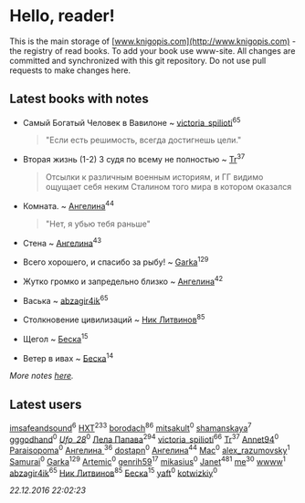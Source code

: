 # Hello, reader!
This is the main storage of [www.knigopis.com](http://www.knigopis.com) - the registry of read books.
To add your book use www-site. All changes are committed and synchronized with this git repository.
Do not use pull requests to make changes here.


## Latest books with notes
* Самый Богатый Человек в Вавилоне ~ [victoria_spilioti](users/219/219259003-vkontakte)<sup>65</sup>
    > "Если есть решимость, всегда достигнешь цели."

* Вторая жизнь (1-2) 3 судя по всему не полностью ~ [Tr](users/122/12282474-vkontakte)<sup>37</sup>
    > Отсылки к различным военным историям, и ГГ видимо ощущает себя неким Сталином того мира в котором оказался

* Комната. ~ [Ангелина](users/837/83788782-vkontakte)<sup>44</sup>
    > "Нет, я убью тебя раньше"

* Стена ~ [Ангелина](users/837/83788782-vkontakte)<sup>43</sup>

* Всего хорошего, и спасибо за рыбу! ~ [Garka](users/115/115753719718250012620-google)<sup>129</sup>

* Жутко громко и запредельно близко ~ [Ангелина](users/837/83788782-vkontakte)<sup>42</sup>

* Васька ~ [abzagir4ik](users/362/3621623-vkontakte)<sup>65</sup>

* Столкновение цивилизаций ~ [Ник Литвинов](users/241/241974816-vkontakte)<sup>85</sup>

* Щегол ~ [Беска](users/157/1577468-vkontakte)<sup>15</sup>

* Ветер в ивах ~ [Беска](users/157/1577468-vkontakte)<sup>14</sup>


_More notes [here](latest_books_with_notes.md)._


## Latest users
[imsafeandsound](users/146/146553327-vkontakte)<sup>6</sup> 
[HXT](users/100/100002563462782-facebook)<sup>233</sup> 
[borodach](users/157/15706320-vkontakte)<sup>86</sup> 
[mitsakult](users/288/288034278-vkontakte)<sup>0</sup> 
[shamanskaya](users/116/11604536-vkontakte)<sup>7</sup> 
[gggodhand](users/862/8626954-vkontakte)<sup>0</sup> 
[_Ufo_28_](users/232/2328486056-twitter)<sup>0</sup> 
[Лела Папава](users/761/76187635-vkontakte)<sup>294</sup> 
[victoria_spilioti](users/219/219259003-vkontakte)<sup>66</sup> 
[Tr](users/122/12282474-vkontakte)<sup>37</sup> 
[Annet94](users/930/930552663727490-facebook)<sup>0</sup> 
[Paraisopoma](users/107/107829808048221961406-google)<sup>0</sup> 
[Ангелина ](users/142/142301319-vkontakte)<sup>36</sup> 
[dostapn](users/116/116476237927054417748-googleplus)<sup>0</sup> 
[Ангелина](users/837/83788782-vkontakte)<sup>44</sup> 
[Mac](users/112/112725427821362061674-google)<sup>0</sup> 
[alex_razumovsky](users/330/330421234-vkontakte)<sup>1</sup> 
[Samurai](users/103/103435743164516893719-google)<sup>0</sup> 
[Garka](users/115/115753719718250012620-google)<sup>129</sup> 
[Artemic](users/100/100002059250648-facebook)<sup>0</sup> 
[genrih59](users/872/872361436199401-facebook)<sup>17</sup> 
[mikasius](users/275/275118839-vkontakte)<sup>0</sup> 
[Janet](users/205/20565064-vkontakte)<sup>481</sup> 
[me](users/381/381417697-yandex)<sup>30</sup> 
[wwww](users/107/107457466087190724190-google)<sup>1</sup> 
[abzagir4ik](users/362/3621623-vkontakte)<sup>65</sup> 
[Ник Литвинов](users/241/241974816-vkontakte)<sup>85</sup> 
[Беска](users/157/1577468-vkontakte)<sup>15</sup> 
[yaft](users/100/100604889201458918357-google)<sup>0</sup> 
[kotwizkiy](users/217/21742453-vkontakte)<sup>0</sup> 


_22.12.2016 22:02:23_
